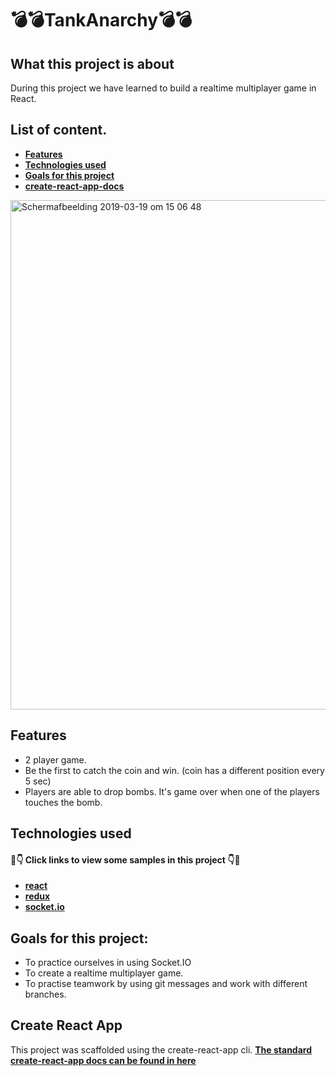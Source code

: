# 💣💣TankAnarchy💣💣 

## What this project is about
During this project we have learned to build a realtime multiplayer game in React. 

## List of content.
- **[Features](#features)**
- **[Technologies used](#technologies-used)**
- **[Goals for this project](#goals-for-this-project)**
- **[create-react-app-docs](#create-react-app)**

<img width="815" alt="Schermafbeelding 2019-03-19 om 15 06 48" src="https://user-images.githubusercontent.com/45559498/54613044-54b26400-4a5a-11e9-873c-e95a1c055e97.png">

## Features
- 2 player game.
- Be the first to catch the coin and win. (coin has a different position every 5 sec)
- Players are able to drop bombs. It's game over when one of the players touches the bomb.

## Technologies used
#### 👀👇 Click links to view some samples in this project 👇👀
- **[react](./client/src/components)**  
- **[redux](./client/src/reducers/player.js)**  
- **[socket.io](./server/src/index.ts)** 

## Goals for this project:
- To practice ourselves in using Socket.IO
- To create a realtime multiplayer game.
- To practise teamwork by using git messages and work with different branches.

## Create React App
This project was scaffolded using the create-react-app cli. 
**[The standard create-react-app docs can be found in here](https://github.com/dariosalina/TankAnarchy/blob/master/client/README.md)**




